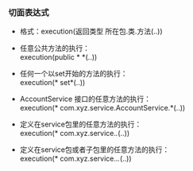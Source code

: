 ### 切面表达式
- 格式：execution(返回类型 所在包.类.方法(..))

- 任意公共方法的执行：<br>
execution(public * *(..))

- 任何一个以set开始的方法的执行：<br>
execution(* set*(..))

- AccountService 接口的任意方法的执行：<br>
execution(* com.xyz.service.AccountService.*(..))

- 定义在service包里的任意方法的执行：<br>
execution(* com.xyz.service.*.*(..))

- 定义在service包或者子包里的任意方法的执行：<br>
execution(* com.xyz.service..*.*(..))
